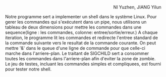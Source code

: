 <p align="right">NI Yuzhen, JIANG Yilun</p>

Notre programme sert a implementer un shell dans le système Linux.  Pour gerer les commandes qui s'exécutent dans un pipe, nous utilisons un tableau de deux dimensions pour mettre les commandes dans une sequence(ligne : les commandes, colonne: entree/sortie/erreur.) A chaque iteration, le programme lit les commandes et redirecte l'entree standard de la commande suivante vers le resultat de la commande courante. On peut mettre '&' dans le queue d'une ligne de commande pour que celle-ci marche dans l'arriere-plan. Le traitant de SIGCHILD sert a consommer toutes les commandes dans l'arriere-plan afin d'eviter la zone de zombie. Le jeu de testes, incluant les commandes simples et compliquees, est fourni pour tester notre shell. 

# 